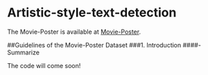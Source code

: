 # Artistic-style-text-detection
The Movie-Poster is available at [Movie-Poster](https://drive.google.com/file/d/1anlWPsCX-6aYhUDqC33SXRufcpPpjLE2/view?usp=drive_link).

##Guidelines of the Movie-Poster Dataset
###1. Introduction
####- Summarize







The code will come soon!

